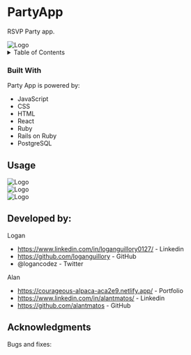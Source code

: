 
# PartyApp
RSVP Party app.

<div>
<img src="https://www.pngkey.com/png/detail/233-2332677_image-500580-placeholder-transparent.png" alt="Logo" >
</div>


<!-- TABLE OF CONTENTS -->
<details>
  <summary>Table of Contents</summary>
  <ol>
    <li>
      <a href="#about-the-project">About The Project</a>
      <ul>
        <li><a href="#built-with">Built With</a></li>
      </ul>
    </li>
    <li>
      <a href="#getting-started">Getting Started</a>
      <ul>
        <li><a href="#prerequisites">Prerequisites</a></li>
        <li><a href="#installation">Installation</a></li>
      </ul>
    </li>
    <li><a href="#usage">Usage</a></li>
    <li><a href="#contact">Contact</a></li>
    <li><a href="#acknowledgments">Acknowledgments</a></li>
  </ol>
</details>








### Built With

Party App is powered by: 

* JavaScript
* CSS
* HTML
* React
* Ruby
* Rails on Ruby
* PostgreSQL





<!-- USAGE EXAMPLES -->
## Usage

<div>
<div>
<img src="https://www.pngkey.com/png/detail/233-2332677_image-500580-placeholder-transparent.png" alt="Logo" >
</div>
<div>
<img src="https://www.pngkey.com/png/detail/233-2332677_image-500580-placeholder-transparent.png" alt="Logo" >
</div>
<div>
<img src="https://www.pngkey.com/png/detail/233-2332677_image-500580-placeholder-transparent.png" alt="Logo" >
</div>
</div>





<!-- CONTACT -->
## Developed by:

Logan
* https://www.linkedin.com/in/loganguillory0127/ - Linkedin
* https://github.com/loganguillory - GitHub
* @logancodez - Twitter

Alan 
* https://courageous-alpaca-aca2e9.netlify.app/ - Portfolio
* https://www.linkedin.com/in/alantmatos/ -  Linkedin
* https://github.com/alantmatos - GitHub




<!-- ACKNOWLEDGMENTS -->
## Acknowledgments

Bugs and fixes:







